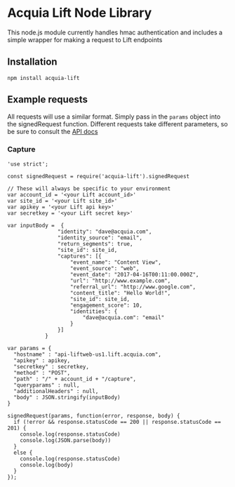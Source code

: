 # Acquia Lift Node Library

This node.js module currently handles hmac authentication and includes a simple wrapper for making a request to Lift endpoints

## Installation

```
npm install acquia-lift
```

## Example requests

All requests will use a similar format. Simply pass in the `params` object into the signedRequest function. Different requests take different parameters, so be sure to consult the [API docs](https://docs.acquia.com/lift/omni/api)

### Capture

```
'use strict';

const signedRequest = require('acquia-lift').signedRequest

// These will always be specific to your environment
var account_id = '<your Lift account_id>'
var site_id = '<your Lift site_id>'
var apikey = '<your Lift api key>'
var secretkey = '<your Lift secret key>'

var inputBody =  {
				"identity": "dave@acquia.com",
				"identity_source": "email",
				"return_segments": true,
				"site_id": site_id,
				"captures": [{
					"event_name": "Content View",
					"event_source": "web",
					"event_date": "2017-04-16T00:11:00.000Z",
					"url": "http://www.example.com",
					"referral_url": "http://www.google.com",
					"content_title": "Hello World!",
					"site_id": site_id,
					"engagement_score": 10,
					"identities": {
						"dave@acquia.com": "email"
					}
				}]
			}

var params = {
  "hostname" : "api-liftweb-us1.lift.acquia.com",
  "apikey" : apikey,
  "secretkey" : secretkey,
  "method" : "POST",
  "path" : "/" + account_id + "/capture",
  "queryparams" : null,
  "additionalHeaders" : null,
  "body" : JSON.stringify(inputBody)
}

signedRequest(params, function(error, response, body) {
  if (!error && response.statusCode == 200 || response.statusCode == 201) {
    console.log(response.statusCode)
    console.log(JSON.parse(body))
  }
  else {
    console.log(response.statusCode)
    console.log(body)
  }
});
```
